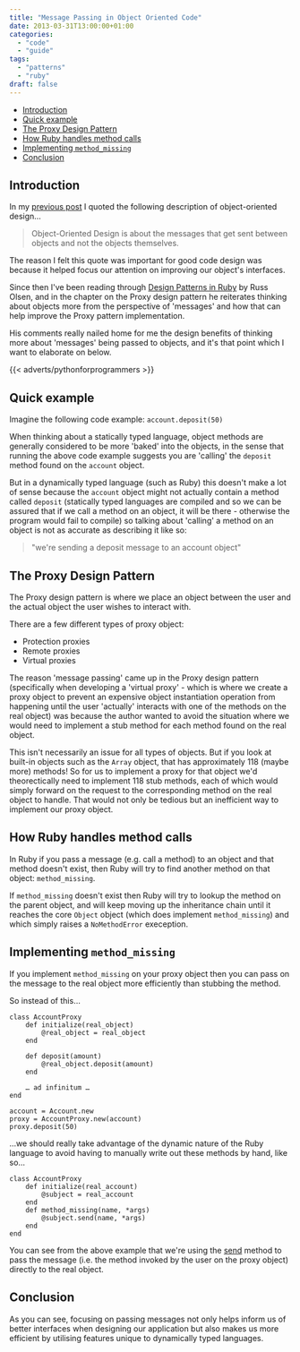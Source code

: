 ```yaml
---
title: "Message Passing in Object Oriented Code"
date: 2013-03-31T13:00:00+01:00
categories:
  - "code"
  - "guide"
tags:
  - "patterns"
  - "ruby"
draft: false
---
```


- [Introduction](#1)
- [Quick example](#2)
- [The Proxy Design Pattern](#3)
- [How Ruby handles method calls](#4)
- [Implementing `method_missing`](#5)
- [Conclusion](#6)

## Introduction

In my [previous post](http://www.integralist.co.uk/posts/object-oriented-design/) I quoted the following description of object-oriented design…

> Object-Oriented Design is about the messages that get sent between objects and not the objects themselves.

The reason I felt this quote was important for good code design was because it helped focus our attention on improving our object's interfaces.

Since then I've been reading through [Design Patterns in Ruby](http://designpatternsinruby.com) by Russ Olsen, and in the chapter on the Proxy design pattern he reiterates thinking about objects more from the perspective of 'messages' and how that can help improve the Proxy pattern implementation.

His comments really nailed home for me the design benefits of thinking more about 'messages' being passed to objects, and it's that point which I want to elaborate on below.

{{< adverts/pythonforprogrammers >}}

## Quick example

Imagine the following code example: `account.deposit(50)`

When thinking about a statically typed language, object methods are generally considered to be more 'baked' into the objects, in the sense that running the above code example suggests you are 'calling' the `deposit` method found on the `account` object. 

But in a dynamically typed language (such as Ruby) this doesn't make a lot of sense because the `account` object might not actually contain a method called `deposit` (statically typed languages are compiled and so we can be assured that if we call a method on an object, it will be there - otherwise the program would fail to compile) so talking about 'calling' a method on an object is not as accurate as describing it like so: 

> "we're sending a deposit message to an account object"

## The Proxy Design Pattern

The Proxy design pattern is where we place an object between the user and the actual object the user wishes to interact with.

There are a few different types of proxy object:

- Protection proxies
- Remote proxies
- Virtual proxies

The reason 'message passing' came up in the Proxy design pattern (specifically when developing a 'virtual proxy' - which is where we create a proxy object to prevent an expensive object instantiation operation from happening until the user 'actually' interacts with one of the methods on the real object) was because the author wanted to avoid the situation where we would need to implement a stub method for each method found on the real object. 

This isn't necessarily an issue for all types of objects. But if you look at built-in objects such as the `Array` object, that has approximately 118 (maybe more) methods! So for us to implement a proxy for that object we'd theorectically need to implement 118 stub methods, each of which would simply forward on the request to the corresponding method on the real object to handle. That would not only be tedious but an inefficient way to implement our proxy object.

## How Ruby handles method calls

In Ruby if you pass a message (e.g. call a method) to an object and that method doesn't exist, then Ruby will try to find another method on that object: `method_missing`. 

If `method_missing` doesn't exist then Ruby will try to lookup the method on the parent object, and will keep moving up the inheritance chain until it reaches the core `Object` object (which does implement `method_missing`) and which simply raises a `NoMethodError` exeception.

## Implementing `method_missing`

If you implement `method_missing` on your proxy object then you can pass on the message to the real object more efficiently than stubbing the method.

So instead of this…

```
class AccountProxy
    def initialize(real_object)
        @real_object = real_object
    end
    
    def deposit(amount)
        @real_object.deposit(amount)
    end
    
    … ad infinitum … 
end

account = Account.new
proxy = AccountProxy.new(account)
proxy.deposit(50)
```

…we should really take advantage of the dynamic nature of the Ruby language to avoid having to manually write out these methods by hand, like so… 

```
class AccountProxy
    def initialize(real_account)
        @subject = real_account
    end
    def method_missing(name, *args)
        @subject.send(name, *args)
    end
end
```

You can see from the above example that we're using the [send](http://ruby-doc.org/core-2.0/Object.html#method-i-send) method to pass the message (i.e. the method invoked by the user on the proxy object) directly to the real object.

## Conclusion

As you can see, focusing on passing messages not only helps inform us of better interfaces when designing our application but also makes us more efficient by utilising features unique to dynamically typed languages.
